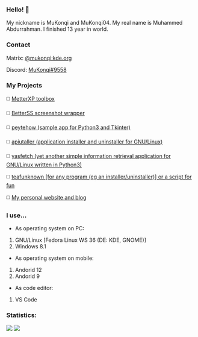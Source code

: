 ### Hello! 👋

My nickname is MuKonqi and MuKonqi04. My real name is Muhammed Abdurrahman. I finished 13 year in world.
### Contact
Matrix: [@mukonqi:kde.org](https://matrix.to/#/@mukonqi:kde.org)

Discord: [MuKonqi#9558](https://discord.com/channels/@me/980440858245623838)
### My Projects
◻️ [MetterXP toolbox](https://mukonqi.github.io/metterxp)

◻️ [BetterSS screenshot wrapper](https://github.com/MuKonqi/betterss)

◻️ [peytehow (sample app for Python3 and Tkinter)](https://github.com/MuKonqi/peytehow)

◻️ [apiutaller (application installer and uninstaller for GNU/Linux)](https://github.com/MuKonqi/apiutaller)

◻️ [yasfetch (yet another simple information retrieval application for GNU/Linux written in Python3)](https://github.com/MuKonqi/yasfetch)

◻️ [teafunknown [for any program (eg an installer/uninstaller)] or a script for fun](https://github.com/MuKonqi/teafunknown)

◻️ [My personal website and blog](https://github.com/MuKonqi/mukonqi.github.io)
### I use...
* As operating system on PC:
1. GNU/Linux [Fedora Linux WS 36 (DE: KDE, GNOME)]
2. Windows 8.1
* As operating system on mobile:
1. Andorid 12
2. Andorid 9
* As code editor:
1. VS Code
### Statistics:
<img src="https://github-readme-stats.vercel.app/api?username=MuKonqi&&show_icons=true&title_color=FFFFFF&icon_color=376296&text_color=FFA500&bg_color=000000">
<img src="https://github-readme-stats.vercel.app/api/top-langs/?username=MuKonqi&&show_icons=true&title_color=FFFFFF&icon_color=376296&text_color=FFA500&bg_color=000000">
